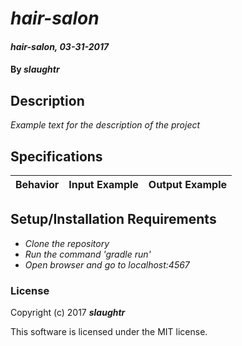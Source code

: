 # _hair-salon_

#### _hair-salon, 03-31-2017_

#### By _**slaughtr**_

## Description
_Example text for the description of the project_


## Specifications

| Behavior                   | Input Example     | Output Example    |
| -------------------------- | -----------------:| -----------------:|



## Setup/Installation Requirements

* _Clone the repository_
* _Run the command 'gradle run'_
* _Open browser and go to localhost:4567_


### License

Copyright (c) 2017 **_slaughtr_**

This software is licensed under the MIT license.
